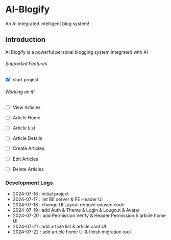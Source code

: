 # AI-Blogify
 An AI integrated intelligent blog system!


## Introduction
AI Blogify is a powerful personal blogging system integrated with AI

###### Supported Features
- [x] start project 
###### Working on it!
- [ ]  View Articles
- [ ]  Article Home
- [ ]  Article List
- [ ]  Article Details
- [ ]  Create Articles
- [ ]  Edit Articles
- [ ]  Delete Articles


### Development Logs
- 2024-07-16 : initial project
- 2024-07-17 : init BE server & FE Header UI
- 2024-07-18 : change UI Layout remove unused code
- 2024-07-19 : add Auth & Theme & Login & Lougout & Avatar
- 2024-07-20 : add Permission Verify & Header Permission $ article home UI
- 2024-07-21 : add article list & article card UI 
- 2024-07-22 : add article home UI & finish migration tool